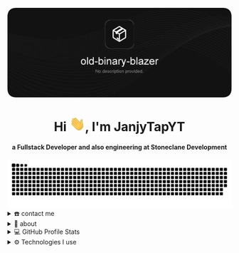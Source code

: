 ![old-binary-blazer](https://raw.githubusercontent.com/binary-blazer/repo-svgs/main/out/old-binary-blazer/image.svg)



















<div align="center">
<h1 align="center">Hi <img width="35" src="https://github.com/1999AZZAR/1999AZZAR/blob/main/resources/img/waving.gif">, I'm JanjyTapYT</h1>
<h4 align="center">a Fullstack Developer and also engineering at Stoneclane Development</h4>
</div>

<div align="center">
  <a href="https://janjytapyt.github.io/JanjyTapYT/">
  <img  src="https://github.com/JanjyTapYT/JanjyTapYT/blob/main/resources/img/grid-snake.svg"
       alt="snake" /></a>
</div>

<details>
  <summary>☎️ contact me</summary>
<div>
  <samp>
    <h2 align="center">😎 you can reach me at:</h2>
    <p align="center">
      <br/>
<a href="https://twitter.com/JanjyTapYT" target="blank"><img align="center"
         src="https://img.shields.io/badge/twitter-1DA1F2.svg?style=for-the-badge&logo=twitter&logoColor=white"
         alt="JanjyTapYT" height="30"/></a>
      <br>
    </p>
  </samp>
</div>
</details>

<details>
  <summary>🧮 about</summary>
<div>
<h2 align="center">🧮 About JanjyTapYT</h2>
 <p align="center">
  <a href="https://janjytapyt.me" target="blank">
    <span>Visit my Portfolio for more Informations about me.</span>
  </a>
  </p>
</div>
</details>


<details> 
  <summary>💻 GitHub Profile Stats</summary>
  <div>
    <h2 align="center"> 📊 Github stats </h2>
      <br/>
        <p align="center">
          <a href="https://github.com/JanjyTapYT/">
          <img width="45%" src="https://github-readme-streak-stats.herokuapp.com/?user=JanjyTapYT&theme=black-ice&hide_border=true&stroke=0000&background=0D1117" alt="JanjyTapYT :: Top Streaks" /></a>
        </p>
        <p align="center">
          <a href="https://github.com/JanjyTapYT/">
          <img width="45%" src="https://github-readme-stats.vercel.app/api?username=JanjyTapYT&show_icons=true&count_private=true&theme=react&hide_border=true&bg_color=0D1117" />
          </a>
       </p>
     <br>
  </div>    
</details>

<details> 
  <summary>⚙️ Technologies I use</summary>
  <div>
    <h2 align="center"> ⚙️ Technologies I use </h2>
     <img src="https://skillicons.dev/icons?i=nextjs,html,css,javascript,typescript,php,tailwindcss,nestjs,mongodb,heroku,github,alpinejs,arduino,bootstrap,git,go,ps,sqlite,mysql,nodejs,prisma,sass,webpack,react,express&theme=dark" />
</div>
  </div>    
</details>
